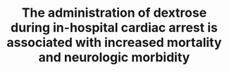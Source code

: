 ---
layout: page
header: no
#
# Content
#
subheadline: "Recent Publication"
title: "The administration of dextrose during in-hospital cardiac arrest is associated with increased mortality and neurologic morbidity
"
teaser: "The administration of dextrose during in-hospital cardiac arrest is associated with increased mortality and neurologic morbidity
"
categories: [Publications]
tags: [Cardiology, Neurology]
---
